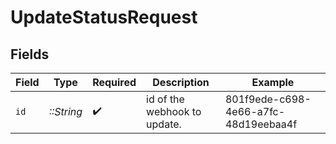 # UpdateStatusRequest


## Fields

| Field                                | Type                                 | Required                             | Description                          | Example                              |
| ------------------------------------ | ------------------------------------ | ------------------------------------ | ------------------------------------ | ------------------------------------ |
| `id`                                 | *::String*                           | :heavy_check_mark:                   | id of the webhook to update.         | 801f9ede-c698-4e66-a7fc-48d19eebaa4f |